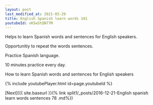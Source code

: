 ```yaml
---
layout: post
last_modified_at: 2021-03-29
title: English Spanish learn words 101 
youtubeId: vK5w5tQN77M
---
```

 
 
Helps to learn Spanish words and sentences for English speakers.

Opportunitiy to repeat the words sentences. 

Practice Spanish language. 
 
10 minutes practice every day. 
 
How to learn Spanish words and sentences for English speakers 
 
{% include youtubePlayer.html id=page.youtubeId %}
 
 
[Next]({{ site.baseurl }}{% link  split1/_posts/2016-12-21-English spanish learn words sentences 78 .md%})
 
